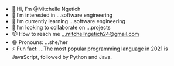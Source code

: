 - 👋 Hi, I’m @Mitchelle Ngetich
- 👀 I’m interested in ...software engineering
- 🌱 I’m currently learning ...software engineering
- 💞️ I’m looking to collaborate on ...projects
- 📫 How to reach me ...mitchellngetich24@gmail.com
- 😄 Pronouns: ...she/her
- ⚡ Fun fact: ...The most popular programming language in 2021 is JavaScript, followed by Python and Java.

<!---
Mitche-44/Mitche-44 is a ✨ special ✨ repository because its `README.md` (this file) appears on your GitHub profile.
You can click the Preview link to take a look at your changes.
--->
